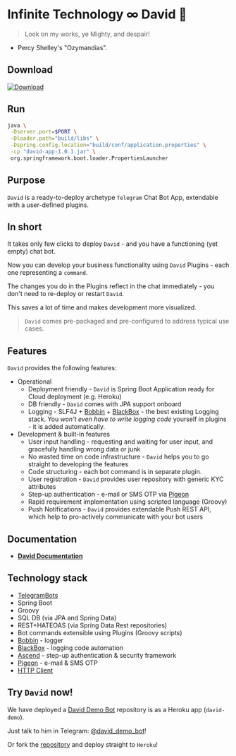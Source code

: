 # Infinite Technology ∞ David 🤖

> Look on my works, ye Mighty, and despair!
- Percy Shelley's "Ozymandias".

## Download

[ ![Download](https://api.bintray.com/packages/infinite-technology/io.i-t/david-app/images/download.svg) ](https://bintray.com/infinite-technology/io.i-t/david-app/_latestVersion)

## Run

```bash
java \
 -Dserver.port=$PORT \
 -Dloader.path="build/libs" \
 -Dspring.config.location="build/conf/application.properties" \
 -cp "david-app-1.0.1.jar" \
 org.springframework.boot.loader.PropertiesLauncher
```

## Purpose

`David` is a ready-to-deploy archetype `Telegram` Chat Bot App, extendable with a user-defined plugins.

## In short

It takes only few clicks to deploy `David` - and you have a functioning (yet empty) chat bot.

Now you can develop your business functionality using `David` Plugins - each one representing a `command`.

The changes you do in the Plugins reflect in the chat immediately - you don't need to re-deploy or restart `David`.

This saves a lot of time and makes development more visualized.

> `David` comes pre-packaged and pre-configured to address typical use cases.

## Features

`David` provides the following features:

- Operational
  - Deployment friendly - `David` is Spring Boot Application ready for Cloud deployment (e.g. Heroku)
  - DB friendly - `David` comes with JPA support onboard
  - Logging - SLF4J + [Bobbin](https://github.com/INFINITE-TECHNOLOGY/BOBBIN) + [BlackBox](https://github.com/INFINITE-TECHNOLOGY/BLACKBOX) - the best existing Logging stack. You *won't even have to write logging code* yourself in plugins - it is added automatically.
- Development & built-in features
  - User input handling - requesting and waiting for user input, and gracefully handling wrong data or junk
  - No wasted time on code infrastructure - `David` helps you to go straight to developing the features
  - Code structuring - each bot command is in separate plugin.
  - User registration - `David` provides user repository with generic KYC attributes
  - Step-up authentication - e-mail or SMS OTP via [Pigeon](https://github.com/INFINITE-TECHNOLOGY/PIGEON)
  - Rapid requirement implementation using scripted language (Groovy)
  - Push Notifications - `David` provides extendable Push REST API, which help to pro-actively communicate with your bot users


## Documentation

* [**David Documentation**](https://github.com/INFINITE-TECHNOLOGY/DAVID/wiki)

## Technology stack

* [TelegramBots](https://github.com/rubenlagus/TelegramBots)
* Spring Boot
* Groovy
* SQL DB (via JPA and Spring Data)
* REST+HATEOAS (via Spring Data Rest repositories)
* Bot commands extensible using Plugins (Groovy scripts)
* [Bobbin](https://github.com/INFINITE-TECHNOLOGY/BOBBIN) - logger
* [BlackBox](https://github.com/INFINITE-TECHNOLOGY/BLACKBOX) - logging code automation
* [Ascend](https://github.com/INFINITE-TECHNOLOGY/ASCEND) - step-up authentication & security framework
* [Pigeon](https://github.com/INFINITE-TECHNOLOGY/PIGEON) - e-mail & SMS OTP
* [HTTP Client](https://github.com/INFINITE-TECHNOLOGY/HTTP)

## Try `David` now!

We have deployed a [David Demo Bot](https://github.com/INFINITE-TECHNOLOGY/DAVID_DEMO_PLUGINS) repository is as a Heroku app (`david-demo`).

Just talk to him in Telegram: [@david_demo_bot](https://web.telegram.org/#/im?p=@david_demo_bot)!

Or fork the [repository](https://github.com/INFINITE-TECHNOLOGY/DAVID_DEMO_PLUGINS) and deploy straight to `Heroku`!
